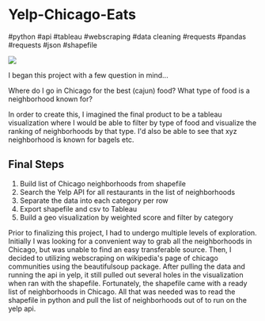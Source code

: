 # Yelp-Chicago-Eats
#python #api #tableau #webscraping #data cleaning #requests #pandas #requests #json #shapefile

<div class='tableauPlaceholder' id='viz1543637760386' style='position: relative'><noscript><a href='https:&#47;&#47;github.com&#47;ayang2012&#47;Yelp-Chicago-Eats'><img alt=' ' src='https:&#47;&#47;public.tableau.com&#47;static&#47;images&#47;Be&#47;BestEatsinChicagoNeighborhoods-Yelp&#47;Sheet2&#47;1_rss.png' style='border: none' /></a></noscript><object class='tableauViz'  style='display:none;'><param name='host_url' value='https%3A%2F%2Fpublic.tableau.com%2F' /> <param name='embed_code_version' value='3' /> <param name='site_root' value='' /><param name='name' value='BestEatsinChicagoNeighborhoods-Yelp&#47;Sheet2' /><param name='tabs' value='no' /><param name='toolbar' value='yes' /><param name='static_image' value='https:&#47;&#47;public.tableau.com&#47;static&#47;images&#47;Be&#47;BestEatsinChicagoNeighborhoods-Yelp&#47;Sheet2&#47;1.png' /> <param name='animate_transition' value='yes' /><param name='display_static_image' value='yes' /><param name='display_spinner' value='yes' /><param name='display_overlay' value='yes' /><param name='display_count' value='yes' /></object></div>                <script type='text/javascript'>                    var divElement = document.getElementById('viz1543637760386');                    var vizElement = divElement.getElementsByTagName('object')[0];                    vizElement.style.width='100%';vizElement.style.height=(divElement.offsetWidth*0.75)+'px';                    var scriptElement = document.createElement('script');                    scriptElement.src = 'https://public.tableau.com/javascripts/api/viz_v1.js';                    vizElement.parentNode.insertBefore(scriptElement, vizElement);                </script>

I began this project with a few question in mind...

Where do I go in Chicago for the best (cajun) food? What type of food is a neighborhood known for?

In order to create this, I imagined the final product to be a tableau visualization where I would be able to filter by type of food and visualize the ranking of neighborhoods by that type. I'd also be able to see that xyz neighborhood is known for bagels etc.

## Final Steps
1. Build list of Chicago neighborhoods from shapefile
2. Search the Yelp API for all restaurants in the list of neighborhoods
3. Separate the data into each category per row
4. Export shapefile and csv to Tableau
5. Build a geo visualization by weighted score and filter by category

Prior to finalizing this project, I had to undergo multiple levels of exploration. Initially I was looking for a convenient way to grab all the neighborhoods in Chicago, but was unable to find an easy transferable source. Then, I decided to utilizing webscraping on wikipedia's page of chicago communities using the beautifulsoup package. After pulling the data and running the api in yelp, it still pulled out several holes in the visualization when ran with the shapefile. Fortunately, the shapefile came with a ready list of neighborhoods in Chicago. All that was needed was to read the shapefile in python and pull the list of neighborhoods out of to run on the yelp api.

